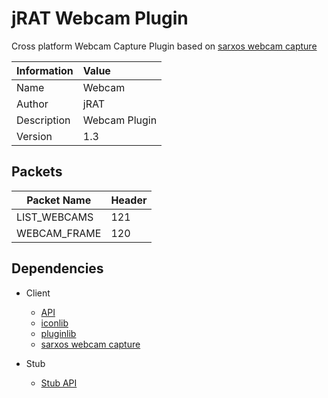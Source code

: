 # jRAT Webcam Plugin

Cross platform Webcam Capture Plugin based on [sarxos webcam capture](https://github.com/sarxos/webcam-capture)

| Information	| Value
| ---           |:---
| Name			| Webcam
| Author     	| jRAT
| Description   | Webcam Plugin
| Version		| 1.3

## Packets

| Packet Name	| Header
| ---           |:---
| LIST_WEBCAMS	| 121
| WEBCAM_FRAME	| 120

## Dependencies

- Client
	- [API](https://github.com/java-rat/jrat-api)
	- [iconlib](https://github.com/redpois0n/iconlib)
	- [pluginlib](https://github.com/redpois0n/pluginlib)
	- [sarxos webcam capture](https://github.com/sarxos/webcam-capture)
	
- Stub
	- [Stub API](https://github.com/java-rat/jrat-stub-api)